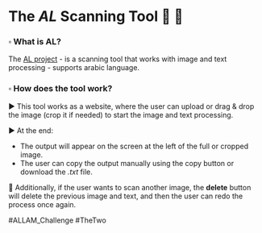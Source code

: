 # The _AL_ Scanning Tool 🦾 📝

### ▫️ What is AL?

The <ins>AL project</ins> - is a scanning tool that works with image and text processing - supports arabic language.

### ▫️ How does the tool work?

▶️ This tool works as a website, where the user can upload or drag & drop the image (crop it if needed) to start the image and text processing.

▶️ At the end:

* The output will appear on the screen at the left of the full or cropped image.
* The user can copy the output manually using the copy button or download the _.txt_ file.

🔺 Additionally, if the user wants to scan another image, the **delete** button will delete the previous image and text, and then the user can redo the process once again.

#ALLAM_Challenge #TheTwo
